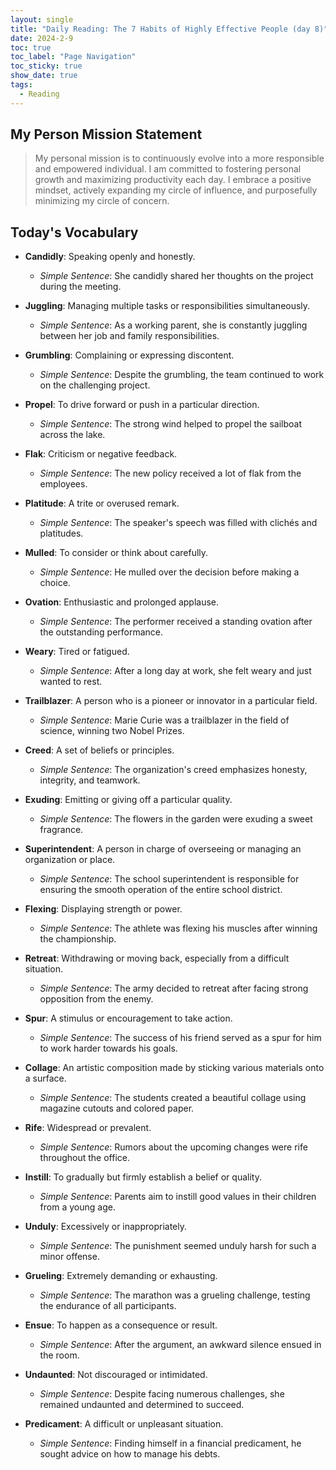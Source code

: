 ```yaml
---
layout: single
title: "Daily Reading: The 7 Habits of Highly Effective People (day 8)"
date: 2024-2-9
toc: true
toc_label: "Page Navigation"
toc_sticky: true
show_date: true
tags:
  - Reading
---
```


## My Person Mission Statement

> My personal mission is to continuously evolve into a more responsible and empowered individual. I am committed to fostering personal growth and maximizing productivity each day. I embrace a positive mindset, actively expanding my circle of influence, and purposefully minimizing my circle of concern.

## Today's Vocabulary

- **Candidly**: Speaking openly and honestly.

  - _Simple Sentence_: She candidly shared her thoughts on the project during the meeting.

- **Juggling**: Managing multiple tasks or responsibilities simultaneously.

  - _Simple Sentence_: As a working parent, she is constantly juggling between her job and family responsibilities.

- **Grumbling**: Complaining or expressing discontent.

  - _Simple Sentence_: Despite the grumbling, the team continued to work on the challenging project.

- **Propel**: To drive forward or push in a particular direction.

  - _Simple Sentence_: The strong wind helped to propel the sailboat across the lake.

- **Flak**: Criticism or negative feedback.

  - _Simple Sentence_: The new policy received a lot of flak from the employees.

- **Platitude**: A trite or overused remark.

  - _Simple Sentence_: The speaker's speech was filled with clichés and platitudes.

- **Mulled**: To consider or think about carefully.

  - _Simple Sentence_: He mulled over the decision before making a choice.

- **Ovation**: Enthusiastic and prolonged applause.

  - _Simple Sentence_: The performer received a standing ovation after the outstanding performance.

- **Weary**: Tired or fatigued.

  - _Simple Sentence_: After a long day at work, she felt weary and just wanted to rest.

- **Trailblazer**: A person who is a pioneer or innovator in a particular field.

  - _Simple Sentence_: Marie Curie was a trailblazer in the field of science, winning two Nobel Prizes.

- **Creed**: A set of beliefs or principles.

  - _Simple Sentence_: The organization's creed emphasizes honesty, integrity, and teamwork.

- **Exuding**: Emitting or giving off a particular quality.

  - _Simple Sentence_: The flowers in the garden were exuding a sweet fragrance.

- **Superintendent**: A person in charge of overseeing or managing an organization or place.

  - _Simple Sentence_: The school superintendent is responsible for ensuring the smooth operation of the entire school district.

- **Flexing**: Displaying strength or power.

  - _Simple Sentence_: The athlete was flexing his muscles after winning the championship.

- **Retreat**: Withdrawing or moving back, especially from a difficult situation.

  - _Simple Sentence_: The army decided to retreat after facing strong opposition from the enemy.

- **Spur**: A stimulus or encouragement to take action.

  - _Simple Sentence_: The success of his friend served as a spur for him to work harder towards his goals.

- **Collage**: An artistic composition made by sticking various materials onto a surface.

  - _Simple Sentence_: The students created a beautiful collage using magazine cutouts and colored paper.

- **Rife**: Widespread or prevalent.

  - _Simple Sentence_: Rumors about the upcoming changes were rife throughout the office.

- **Instill**: To gradually but firmly establish a belief or quality.

  - _Simple Sentence_: Parents aim to instill good values in their children from a young age.

- **Unduly**: Excessively or inappropriately.

  - _Simple Sentence_: The punishment seemed unduly harsh for such a minor offense.

- **Grueling**: Extremely demanding or exhausting.

  - _Simple Sentence_: The marathon was a grueling challenge, testing the endurance of all participants.

- **Ensue**: To happen as a consequence or result.

  - _Simple Sentence_: After the argument, an awkward silence ensued in the room.

- **Undaunted**: Not discouraged or intimidated.

  - _Simple Sentence_: Despite facing numerous challenges, she remained undaunted and determined to succeed.

- **Predicament**: A difficult or unpleasant situation.
  - _Simple Sentence_: Finding himself in a financial predicament, he sought advice on how to manage his debts.
